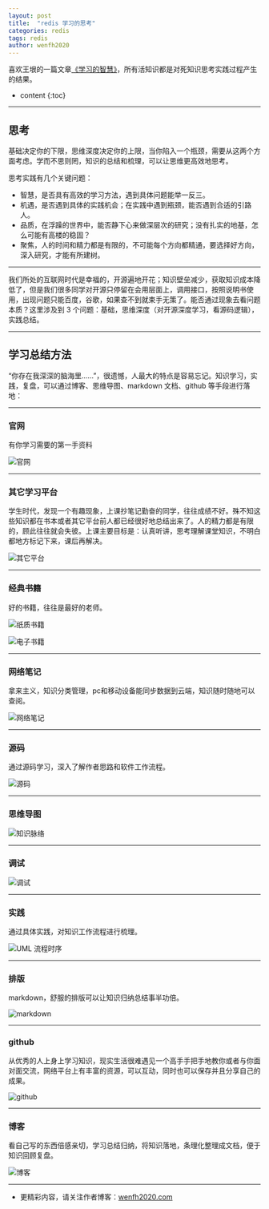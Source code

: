 ```yaml
---
layout: post
title:  "redis 学习的思考"
categories: redis
tags: redis
author: wenfh2020
---
```


喜欢王垠的一篇文章[《学习的智慧》](http://www.yinwang.org/blog-cn/2019/07/12/learning-philosophy)，所有活知识都是对死知识思考实践过程产生的结果。



* content
{:toc}

---

## 思考

基础决定你的下限，思维深度决定你的上限，当你陷入一个瓶颈，需要从这两个方面考虑。学而不思则罔，知识的总结和梳理，可以让思维更高效地思考。

思考实践有几个关键问题：

* 智慧，是否具有高效的学习方法，遇到具体问题能举一反三。
* 机遇，是否遇到具体的实践机会；在实践中遇到瓶颈，能否遇到合适的引路人。
* 品质，在浮躁的世界中，能否静下心来做深层次的研究；没有扎实的地基，怎么可能有高楼的稳固？
* 聚焦，人的时间和精力都是有限的，不可能每个方向都精通，要选择好方向，深入研究，才能有所建树。

---

我们所处的互联网时代是幸福的，开源遍地开花；知识壁垒减少，获取知识成本降低了，但是我们很多同学对开源只停留在会用层面上，调用接口，按照说明书使用，出现问题只能百度，谷歌，如果查不到就束手无策了。能否通过现象去看问题本质？这里涉及到 3 个问题：基础，思维深度（对开源深度学习，看源码逻辑），实践总结。

---

## 学习总结方法

“你存在我深深的脑海里……”，很遗憾，人最大的特点是容易忘记。知识学习，实践，复盘，可以通过博客、思维导图、markdown 文档、github 等手段进行落地：

---

### 官网

有你学习需要的第一手资料

![官网](/images/2020-02-20-16-01-33.png)

---

### 其它学习平台

学生时代，发现一个有趣现象，上课抄笔记勤奋的同学，往往成绩不好。殊不知这些知识都在书本或者其它平台前人都已经很好地总结出来了。人的精力都是有限的，顾此往往就会失彼。上课主要目标是：认真听讲，思考理解课堂知识，不明白都地方标记下来，课后再解决。

![其它平台](/images/2020-02-20-16-01-49.png)

---

### 经典书籍

好的书籍，往往是最好的老师。

![纸质书籍](/images/2020-02-20-16-02-02.png)

![电子书籍](/images/2020-02-20-16-02-14.png)

---

### 网络笔记

拿来主义，知识分类管理，pc和移动设备能同步数据到云端，知识随时随地可以查阅。

![网络笔记](/images/2020-02-20-16-02-34.png)

---

### 源码

通过源码学习，深入了解作者思路和软件工作流程。

![源码](/images/2020-02-20-16-02-48.png)

---

### 思维导图

![知识脉络](/images/2020-02-20-16-03-03.png)

---

### 调试

![调试](/images/2020-02-20-16-03-19.png)

---

### 实践

通过具体实践，对知识工作流程进行梳理。

![UML 流程时序](/images/2020-02-20-16-03-39.png)

---

### 排版

markdown，舒服的排版可以让知识归纳总结事半功倍。

![markdown](/images/2020-02-20-16-03-58.png)

---

### github

从优秀的人上身上学习知识，现实生活很难遇见一个高手手把手地教你或者与你面对面交流，网络平台上有丰富的资源，可以互动，同时也可以保存并且分享自己的成果。

![github](/images/2020-02-20-16-04-19.png)

---

### 博客

看自己写的东西倍感亲切，学习总结归纳，将知识落地，条理化整理成文档，便于知识回顾复盘。

![博客](/images/2020-02-20-16-07-43.png)

---

* 更精彩内容，请关注作者博客：[wenfh2020.com](https://wenfh2020.com/)
